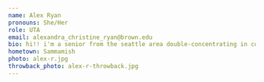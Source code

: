 ```yaml
---
name: Alex Ryan
pronouns: She/Her
role: UTA 
email: alexandra_christine_ryan@brown.edu
bio: hi!! i'm a senior from the seattle area double-concentrating in computer science and political science (aka the two science majors that require no actual science). in my free time i'm an avid puzzle solver, figure skating enthusiast, and semi-professional anti-car shill (trains >>>). i'm so excited to be your TA this semester :)
hometown: Sammamish
photo: alex-r.jpg
throwback_photo: alex-r-throwback.jpg
---
```


